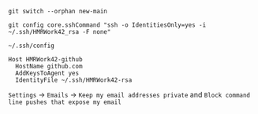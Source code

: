 ```
git switch --orphan new-main
```

```
git config core.sshCommand "ssh -o IdentitiesOnly=yes -i ~/.ssh/HMRWork42_rsa -F none"
```

`~/.ssh/config`

```
Host HMRWork42-github
  HostName github.com
  AddKeysToAgent yes
  IdentityFile ~/.ssh/HMRWork42-rsa
```

`Settings` -> `Emails` -> `Keep my email addresses private` and `Block command line pushes that expose my email`
